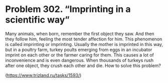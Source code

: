 # Problem 302. “Imprinting in a scientific way”

Many animals, when born, remember the first object they saw. And then they follow him, feeling the most tender affection for him.  This phenomenon is called imprinting or imprinting. Usually the mother is imprinted in this way, but in a poultry farm, turkey poults emerging from eggs in an incubator imprint on each other or the farmer caring for them. This causes a lot of inconvenience and is even dangerous. When thousands of turkeys rush after one object, they crush each other and die. How to solve this problem?

(https://www.trizland.ru/tasks/1593/)